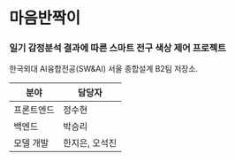 # 마음반짝이
###  일기 감정분석 결과에 따른 스마트 전구 색상 제어 프로젝트
한국외대 AI융합전공(SW&AI) 서울 종합설계 B2팀 저장소.


분야 |  담당자
----- | ----- 
프론트엔드  | 정수현
백엔드 | 박승리
모델 개발 | 한지은, 오석진

